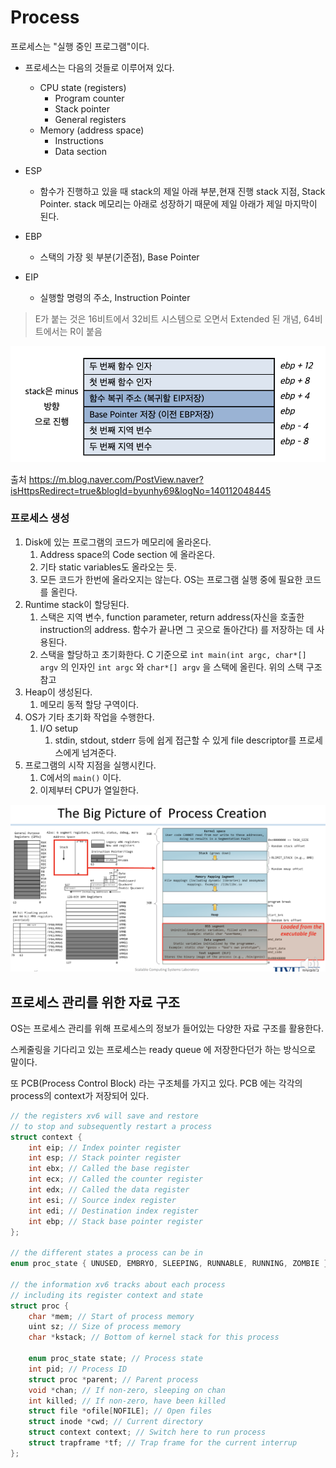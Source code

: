 # Process

프로세스는 "실행 중인 프로그램"이다.

- 프로세스는 다음의 것들로 이루어져 있다.
	- CPU state (registers)
		- Program counter
		- Stack pointer
		- General registers
	- Memory (address space)
		- Instructions
		- Data section


- ESP 
	- 함수가 진행하고 있을 때  stack의 제일 아래 부분,현재 진행 stack 지점, Stack Pointer. stack 메모리는 아래로 성장하기 때문에 제일 아래가 제일 마지막이 된다.
- EBP
	- 스택의 가장 윗 부분(기준점), Base Pointer
- EIP
	- 실행할 명령의 주소, Instruction Pointer

>E가 붙는 것은 16비트에서 32비트 시스템으로 오면서 Extended 된 개념, 64비트에서는 R이 붙음


![](스크린샷%202022-10-13%20오후%205.36.20.png)

출처
https://m.blog.naver.com/PostView.naver?isHttpsRedirect=true&blogId=byunhy69&logNo=140112048445

### 프로세스 생성
1. Disk에 있는 프로그램의 코드가 메모리에 올라온다.
	1. Address space의 Code section 에 올라온다.
	2. 기타 static variables도 올라오는 듯.
	3. 모든 코드가 한번에 올라오지는 않는다. OS는 프로그램 실행 중에 필요한 코드를  올린다.
2. Runtime stack이 할당된다.
	1. 스택은 지역 변수, function parameter, return address(자신을 호출한 instruction의 address. 함수가 끝나면 그 곳으로 돌아간다) 를 저장하는 데 사용된다.
	2. 스택을 할당하고 초기화한다. C 기준으로 `int main(int argc, char*[] argv` 의 인자인 `int argc` 와 `char*[] argv` 을 스택에 올린다. 위의 스택 구조 참고
3. Heap이 생성된다.
	1. 메모리 동적 할당 구역이다.
4. OS가 기타 초기화 작업을 수행한다.
	1. I/O setup
		1. stdin, stdout, stderr 등에 쉽게 접근할 수 있게 file descriptor를 프로세스에게 넘겨준다.
5. 프로그램의 시작 지점을 실행시킨다.
	1. C에서의 `main()` 이다.
	2. 이제부터 CPU가 열일한다.

![](스크린샷%202022-10-13%20오후%205.58.51.png)

## 프로세스 관리를 위한 자료 구조
OS는 프로세스 관리를 위해 프로세스의 정보가 들어있는 다양한 자료 구조를 활용한다.

스케줄링을 기다리고 있는 프로세스는 ready queue 에 저장한다던가 하는 방식으로 말이다.

또 PCB(Process Control Block) 라는 구조체를 가지고 있다. PCB 에는 각각의 process의 context가 저장되어 있다.

```C
// the registers xv6 will save and restore
// to stop and subsequently restart a process
struct context {
	int eip; // Index pointer register
	int esp; // Stack pointer register
	int ebx; // Called the base register
	int ecx; // Called the counter register
	int edx; // Called the data register
	int esi; // Source index register
	int edi; // Destination index register
	int ebp; // Stack base pointer register
};

// the different states a process can be in
enum proc_state { UNUSED, EMBRYO, SLEEPING, RUNNABLE, RUNNING, ZOMBIE };

// the information xv6 tracks about each process
// including its register context and state
struct proc {
	char *mem; // Start of process memory
	uint sz; // Size of process memory
	char *kstack; // Bottom of kernel stack for this process
	
	enum proc_state state; // Process state
	int pid; // Process ID
	struct proc *parent; // Parent process
	void *chan; // If non-zero, sleeping on chan
	int killed; // If non-zero, have been killed
	struct file *ofile[NOFILE]; // Open files
	struct inode *cwd; // Current directory
	struct context context; // Switch here to run process
	struct trapframe *tf; // Trap frame for the current interrup
};
```